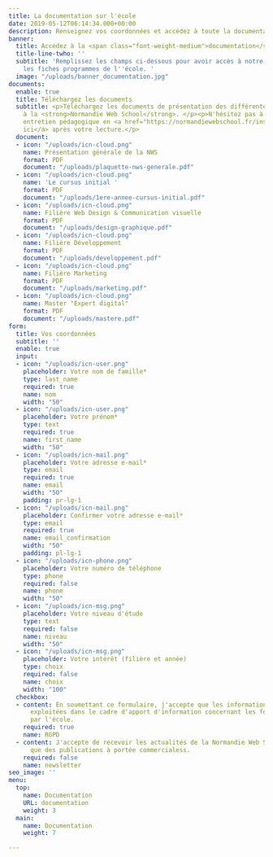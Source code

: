 ```yaml
---
title: La documentation sur l'école
date: 2019-05-12T06:14:34.000+00:00
description: Renseignez vos coordonnées et accédez à toute la documentation sur l'école.
banner:
  title: Accédez à la <span class="font-weight-medium">documentation</span>
  title-line-twho: ''
  subtitle: 'Remplissez les champs ci-dessous pour avoir accès à notre plaquette et
    les fiches programmes de l''école. '
  image: "/uploads/banner_documentation.jpg"
documents:
  enable: true
  title: Téléchargez les documents
  subtitle: <p>Téléchargez les documents de présentation des différentes filières
    à la <strong>Normandie Web School</strong>. </p><p>N'hésitez pas à demander un
    entretien pédagogique en <a href="https://normandiewebschool.fr/inscription/">cliquant
    ici</a> après votre lecture.</p>
  document:
  - icon: "/uploads/icn-cloud.png"
    name: Présentation générale de la NWS
    format: PDF
    document: "/uploads/plaquette-nws-generale.pdf"
  - icon: "/uploads/icn-cloud.png"
    name: 'Le cursus initial '
    format: PDF
    document: "/uploads/1ere-annee-cursus-initial.pdf"
  - icon: "/uploads/icn-cloud.png"
    name: Filière Web Design & Communication visuelle
    format: PDF
    document: "/uploads/design-graphique.pdf"
  - icon: "/uploads/icn-cloud.png"
    name: Filière Développement
    format: PDF
    document: "/uploads/developpement.pdf"
  - icon: "/uploads/icn-cloud.png"
    name: Filière Marketing
    format: PDF
    document: "/uploads/marketing.pdf"
  - icon: "/uploads/icn-cloud.png"
    name: Master "Expert digital"
    format: PDF
    document: "/uploads/mastere.pdf"
form:
  title: Vos coordonnées
  subtitle: ''
  enable: true
  input:
  - icon: "/uploads/icn-user.png"
    placeholder: Votre nom de famille*
    type: last_name
    required: true
    name: nom
    width: "50"
  - icon: "/uploads/icn-user.png"
    placeholder: Votre prénom*
    type: text
    required: true
    name: first_name
    width: "50"
  - icon: "/uploads/icn-mail.png"
    placeholder: Votre adresse e-mail*
    type: email
    required: true
    name: email
    width: "50"
    padding: pr-lg-1
  - icon: "/uploads/icn-mail.png"
    placeholder: Confirmer votre adresse e-mail*
    type: email
    required: true
    name: email_confirmation
    width: "50"
    padding: pl-lg-1
  - icon: "/uploads/icn-phone.png"
    placeholder: Votre numéro de téléphone
    type: phone
    required: false
    name: phone
    width: "50"
  - icon: "/uploads/icn-msg.png"
    placeholder: Votre niveau d'étude
    type: text
    required: false
    name: niveau
    width: "50"
  - icon: "/uploads/icn-msg.png"
    placeholder: Votre intérêt (filière et année)
    type: choix
    required: false
    name: choix
    width: "100"
  checkbox:
  - content: En soumettant ce formulaire, j'accepte que les informations saisies soient
      exploitées dans le cadre d'apport d'information concernant les formations proposées
      par l'école.
    required: true
    name: RGPD
  - content: J'accepte de recevoir les actualités de la Normandie Web School  ainsi
      que des publications à portée commercialess.
    required: false
    name: newsletter
seo_image: ''
menu:
  top:
    name: Documentation
    URL: documentation
    weight: 3
  main:
    name: Documentation
    weight: 7

---
```

